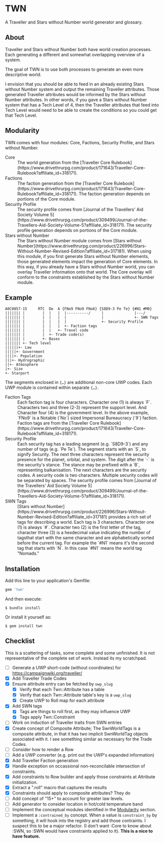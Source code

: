 # TWN

A Traveller and Stars without Number world generator and glossary.

## About

Traveller and Stars without Number both have world creation processes.  Each generating a different and somewhat overlapping overview of a system.

The goal of TWN is to use both processes to generate an even more descriptive world.

I envision that you should be able to feed in an already existing Stars without Number system and output the remaining Traveller attributes.  Those generated Traveller attributes would be informed by the Stars without Number attributes.  In other words, if you gave a Stars without Number system that has a Tech Level of 4, then the Traveller attributes that feed into Tech Level would need to be able to create the conditions so you could get that Tech Level.

## Modularity

TWN comes with four modules: Core, Factions, Security Profile, and Stars without Number.

<dl>
    <dt>Core</dt>
    <dd>The world generation from the [Traveller Core Rulebook](https://www.drivethrurpg.com/product/171643/Traveller-Core-Rulebook?affiliate_id=318171).</dd>
    <dt>Factions</dt>
    <dd>
    The faction generation from the [Traveller Core Rulebook](https://www.drivethrurpg.com/product/171643/Traveller-Core-Rulebook?affiliate_id=318171).  The faction generation depends on portions of the Core module.
    </dd>
    <dt>Security Profile</dt>
    <dd>The security profile comes from [Journal of the Travellers' Aid Society Volume 5](https://www.drivethrurpg.com/product/309499/Journal-of-the-Travellers-Aid-Society-Volume-5?affiliate_id=318171).  The security profile generation depends on portions of the Core module.</dd>
    <dt>Stars without Number</dt>
    <dd>The Stars without Number module comes from [Stars without Number](https://www.drivethrurpg.com/product/226996/Stars-Without-Number-Revised-Edition?affiliate_id=317181).  When using this module, if you first generate Stars without Number elements, those generated elements impact the generation of Core elements.  In this way, if you already have a Stars without Number world, you can overlay Traveller information onto that world.  The Core overlay will conform to the constraints established by the Stars without Number module.</dd>
</dl>

## Example

```
A0C0857-15     RTC  De  A {FNo9 FNo9 FNo6} {S8D9-3 Pe Te} {#N1 #M0}
||||||| |        |  |   |  |----------/     |              |---/
||||||| |        |  |   |  |                |              +- SWN Tags
||||||| |        |  |   |  |                +- Security Profile
||||||| |        |  |   |  +- Faction tags
||||||| |        |  |   +- Travel code
||||||| |        |  +- Trade code(s)
||||||| |        +- Bases
||||||| +- Tech level
||||||+- Law
|||||+- Government
||||+- Population
|||+- Hydrographic
||+- Atmosphere
|+- Size
+- Starport
```

The segments enclosed in `{…}` are additional non-core UWP codes.  Each UWP module is contained within separate `{…}`.

<dl>
<dt>Faction Tags</dt>
<dd>Each faction tag is four characters.  Character one (1) is always `F`.  Characters two and three (2-3) represent the support level.  And Character four (4) is the government level.  In the above example, `FNo9` is a Notable (`No`) sized Impersonal Bureaucracy (`9`) faction.  Faction tags are from the [Traveller Core Rulebook](https://www.drivethrurpg.com/product/171643/Traveller-Core-Rulebook?affiliate_id=318171).</dd>
<dt>
<dt>Security Profile</dt>
<dd>Each security tag has a leading segment (e.g. `S8D9-3`) and any number of tags (e.g. `Pe Te`).  The segment starts with an `S`, to signify Security.  The next three characters represent the security presence for the planet, orbital, and system.  The digit after the `-` is the security's stance.  The stance may be prefixed with a `B`, representing balkanisation.  The next characters are the security codes.  A security code is two characters.  Multiple security codes will be separated by spaces.  The security profile comes from [Journal of the Travellers' Aid Society Volume 5](https://www.drivethrurpg.com/product/309499/Journal-of-the-Travellers-Aid-Society-Volume-5?affiliate_id=318171).</dt>
<dt>SWN Tags</dt>
<dd>[Stars without Number](https://www.drivethrurpg.com/product/226996/Stars-Without-Number-Revised-Edition?affiliate_id=317181) provides a rich set of tags for describing a world.  Each tag is 3 characters.  Character one (1) is always `#`.  Character two (2) is the first letter of the tag, character three (3) is a hexdecimal value indicating the number of tagsthat start with the same character and are alphabetically sorted before the current tag.  For example the `#N1` means it's the second tag that starts with `N`.  In this case `#N1` means the world tag "Nomads."
</dl>

## Installation

Add this line to your application's Gemfile:

```ruby
gem 'twn'
```

And then execute:

    $ bundle install

Or install it yourself as:

    $ gem install twn

## Checklist

This is a scattering of tasks, some complete and some unfinished.  It is not representative of the complete set of work.  Instead its my scratchpad.

- [ ] Generate a UWP short-code (without coordinates) for https://campaignwiki.org/traveller/
- [X] Add Traveller Trade Codes
- [X] Ensure attribute entry can be fetched by `uwp_slug`
  - [X] Verify that each Twn::Attribute has a table
  - [X] Verify that each Twn::Attribute table's key is a `uwp_slug`
  - [X] Create UWP to Roll map for each attribute
- [X] Add SWN tags
  - [X] Tags are things to roll first, as they may influence UWP
  - [X] Tags apply Twn::Constraint
- [ ] Work on induction of Traveller traits from SWN entries
- [X] Create concept of Composite Attribute; The SwnWorldTags is a composite attribute, in that it has two implicit SwnWorldTag objects associated with it.  I see something similar as necessary for the Trade Codes.
- [ ] Consider how to render a Row
- [ ] Add a UWP converter (e.g. print out the UWP's expanded information)
- [x] Add Traveller Faction generation
- [X] Handle exception on occassional non-reconcilable intersection of constraints.
- [X] Add constraints to Row builder and apply those constraints at Attribute initialization.
- [X] Extract a ".roll" macro that captures the results
- [X] Constraints should apply to composite attributes?  They do
- [ ] Add concept of "15+" to account for greater law levels.
- [ ] Add generator to consider location in hot/cold temperature band
- [ ] Implement the conceptual modules identified in the [Modularity](#modularity) section.
- [ ] Implement a `:contrained_by` concept.  When a value is
      `constraint_by` by something, it will hook into the registry and
      add those contraints.  I suspect this to be a major refactor.
      (I don't want :Core to know about :SWN, so :SWN would have
      constraints applied to it).  **This is a nice to have feature.**
